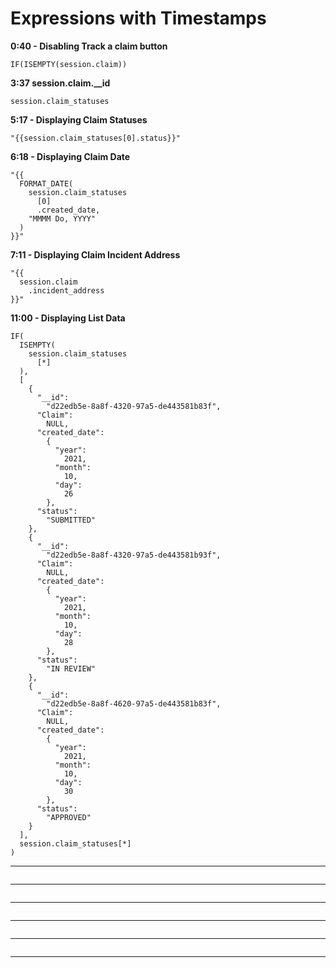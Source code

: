 # Expressions with Timestamps

**0:40 - Disabling Track a claim button**
```
IF(ISEMPTY(session.claim))
```

**3:37 session.claim.__id**
```
session.claim_statuses
```


**5:17 - Displaying Claim Statuses**
```
"{{session.claim_statuses[0].status}}"
```

**6:18 - Displaying Claim Date**
```
"{{
  FORMAT_DATE(
    session.claim_statuses
      [0]
      .created_date,
    "MMMM Do, YYYY"
  )
}}"
```

**7:11 - Displaying Claim Incident Address**
```
"{{
  session.claim
    .incident_address
}}"
```



**11:00 - Displaying List Data**
```
IF(
  ISEMPTY(
    session.claim_statuses
      [*]
  ),
  [
    {
      "__id":
        "d22edb5e-8a8f-4320-97a5-de443581b83f",
      "Claim":
        NULL,
      "created_date":
        {
          "year":
            2021,
          "month":
            10,
          "day":
            26
        },
      "status":
        "SUBMITTED"
    },
    {
      "__id":
        "d22edb5e-8a8f-4320-97a5-de443581b93f",
      "Claim":
        NULL,
      "created_date":
        {
          "year":
            2021,
          "month":
            10,
          "day":
            28
        },
      "status":
        "IN REVIEW"
    },
    {
      "__id":
        "d22edb5e-8a8f-4620-97a5-de443581b83f",
      "Claim":
        NULL,
      "created_date":
        {
          "year":
            2021,
          "month":
            10,
          "day":
            30
        },
      "status":
        "APPROVED"
    }
  ],
  session.claim_statuses[*]
)
```


****
```
```

****
```
```

****
```
```

****
```
```

****
```
```

****
```
```

